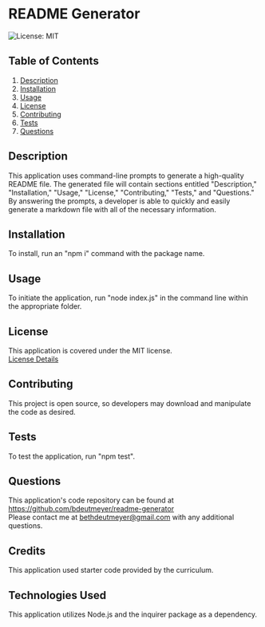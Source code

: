 # README Generator
  ![License: MIT](https://img.shields.io/badge/License-MIT-yellow.svg)
  ## Table of Contents
  1. [Description](#description)
  2. [Installation](#installation)
  3. [Usage](#usage)
  4. [License](#license)
  5. [Contributing](#contributing)
  6. [Tests](#tests)
  7. [Questions](#questions)
  <a name="description"></a>
  ## Description 
  This application uses command-line prompts to generate a high-quality README file. The generated file will contain sections entitled "Description," "Installation," "Usage," "License," "Contributing," "Tests," and "Questions."  By answering the prompts, a developer is able to quickly and easily generate a markdown file with all of the necessary information.
  <a name="installation"></a>
  ## Installation 
  To install, run an "npm i" command with the package name.
  <a name="usage"></a>
  ## Usage 
  To initiate the application, run "node index.js" in the command line within the appropriate folder.
  <a name="license"></a>
  ## License 
  This application is covered under the MIT license.  
  [License Details](https://opensource.org/licenses/MIT)
  <a name="contributing"></a>
  ## Contributing 
  This project is open source, so developers may download and manipulate the code as desired.
  <a name="tests"></a>
  ## Tests 
  To test the application, run "npm test".
  <a name="questions"></a>
  ## Questions  
  This application's code repository can be found at https://github.com/bdeutmeyer/readme-generator  
  Please contact me at bethdeutmeyer@gmail.com with any additional questions.
  ## Credits
  This application used starter code provided by the curriculum.
  ## Technologies Used
  This application utilizes Node.js and the inquirer package as a dependency.
